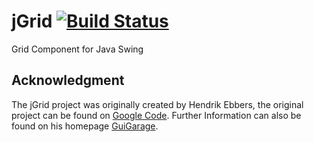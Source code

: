 jGrid [![Build Status](http://ci.cismet.de/buildStatus/icon?job=JGrid)](https://ci.cismet.de/job/JGrid/)
=====

Grid Component for Java Swing 


## Acknowledgment
The jGrid project was originally created by Hendrik Ebbers, the original project can be found on [Google Code](https://code.google.com/p/jgrid/). Further Information can also be found on his homepage [GuiGarage](http://www.guigarage.com/).
